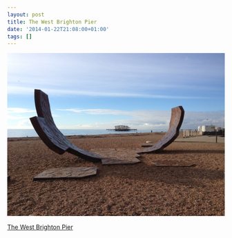 ```yaml
---
layout: post
title: The West Brighton Pier
date: '2014-01-22T21:08:00+01:00'
tags: []
---
```

![The West Brighton Pier](/files/tumblr_mzwtubYsvN1tq106bo1_1280.jpg)

[The West Brighton Pier](https://en.wikipedia.org/wiki/West_Pier)
